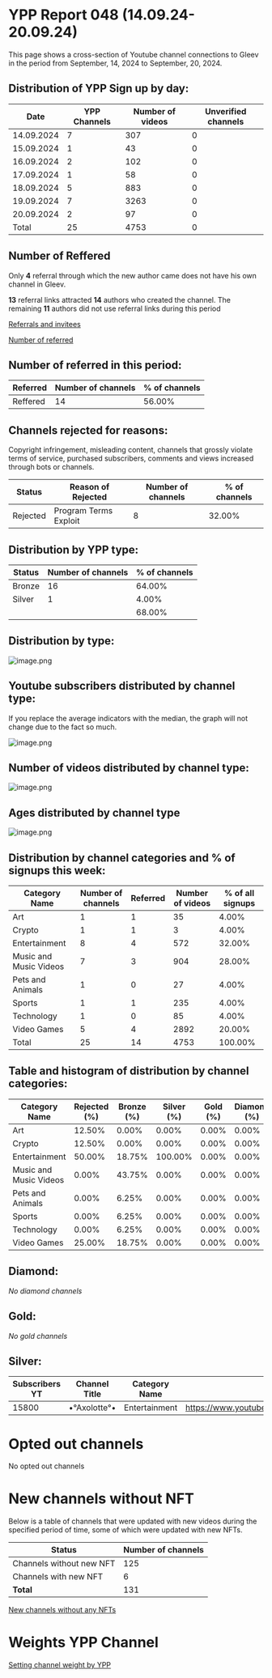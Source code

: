 # YPP Report 048 (14.09.24-20.09.24)

This page shows a cross-section of Youtube channel connections to Gleev in the period from September, 14, 2024 to September, 20, 2024. 

## Distribution of YPP Sign up by day:

| Date | YPP Channels | Number of videos | Unverified channels |
| --- | --- | --- | --- |
| 14.09.2024 | 7 | 307 | 0 |
| 15.09.2024 | 1 | 43 | 0 |
| 16.09.2024 | 2 | 102 | 0 |
| 17.09.2024 | 1 | 58 | 0 |
| 18.09.2024 | 5 | 883 | 0 |
| 19.09.2024 | 7 | 3263 | 0 |
| 20.09.2024 | 2 | 97 | 0 |
| Total | 25 | 4753 | 0 |

## Number of Reffered

Only **4** referral through which the new author came does not have his own channel in Gleev.

**13** referral links attracted **14** authors who created the channel. The remaining **11** authors did not use referral links during this period

[Referrals and invitees](YPP%20Report%20048%20(14%2009%2024-20%2009%2024)/Referrals%20and%20invitees%20fff51f15cfe581b593e2df596ef116b9.md)

[Number of referred](YPP%20Report%20048%20(14%2009%2024-20%2009%2024)/Number%20of%20referred%20fff51f15cfe5812bb76fe5a3a0bf9acf.md)

## Number of referred in this period:

| Referred | Number of channels | % of channels |
| --- | --- | --- |
| Reffered | 14 | 56.00% |

## Channels rejected for reasons:

Copyright infringement, misleading content, channels that grossly violate terms of service, purchased subscribers, comments and views increased through bots or channels.

| Status | Reason of Rejected | Number of channels | % of channels |
| --- | --- | --- | --- |
| Rejected | Program Terms Exploit | 8 | 32.00% |

## Distribution by YPP type:

| Status | Number of channels | % of channels |
| --- | --- | --- |
| Bronze | 16 | 64.00% |
| Silver | 1 | 4.00% |
|  |  | 68.00% |

## Distribution by type:

![image.png](YPP%20Report%20048%20(14%2009%2024-20%2009%2024)/image.png)

## Youtube subscribers distributed by channel type:

If you replace the average indicators with the median, the graph will not change due to the fact so much.

![image.png](YPP%20Report%20048%20(14%2009%2024-20%2009%2024)/image%201.png)

## Number of videos distributed by channel type:

![image.png](YPP%20Report%20048%20(14%2009%2024-20%2009%2024)/image%202.png)

## Ages distributed by channel type

![image.png](YPP%20Report%20048%20(14%2009%2024-20%2009%2024)/image%203.png)

## Distribution by channel categories and % of signups this week:

| Category Name | Number of channels | Referred | Number of videos | % of all signups |
| --- | --- | --- | --- | --- |
| Art | 1 | 1 | 35 | 4.00% |
| Crypto | 1 | 1 | 3 | 4.00% |
| Entertainment | 8 | 4 | 572 | 32.00% |
| Music and Music Videos | 7 | 3 | 904 | 28.00% |
| Pets and Animals | 1 | 0 | 27 | 4.00% |
| Sports | 1 | 1 | 235 | 4.00% |
| Technology | 1 | 0 | 85 | 4.00% |
| Video Games | 5 | 4 | 2892 | 20.00% |
| Total | 25 | 14 | 4753 | 100.00% |

## Table and histogram of distribution by channel categories:

| Category Name | Rejected (%) | Bronze (%) | Silver (%) | Gold (%) | Diamond (%) |
| --- | --- | --- | --- | --- | --- |
| Art | 12.50% | 0.00% | 0.00% | 0.00% | 0.00% |
| Crypto | 12.50% | 0.00% | 0.00% | 0.00% | 0.00% |
| Entertainment | 50.00% | 18.75% | 100.00% | 0.00% | 0.00% |
| Music and Music Videos | 0.00% | 43.75% | 0.00% | 0.00% | 0.00% |
| Pets and Animals | 0.00% | 6.25% | 0.00% | 0.00% | 0.00% |
| Sports | 0.00% | 6.25% | 0.00% | 0.00% | 0.00% |
| Technology | 0.00% | 6.25% | 0.00% | 0.00% | 0.00% |
| Video Games | 25.00% | 18.75% | 0.00% | 0.00% | 0.00% |

## Diamond:

*No diamond channels*

## Gold:

*No gold channels*

## Silver:

| Subscribers YT | Channel Title | Category Name | Link YT | Link Gleev | referredBy | Referral status | Referral link |
| --- | --- | --- | --- | --- | --- | --- | --- |
| 15800 | •°Axolotte°• | Entertainment | https://www.youtube.com/channel/UCvRK1PyFgBpEb7r8zc9hsBQ | https://gleev.xyz/channel/65760 |  |  |  |

# Opted out channels

No opted out channels

# New channels without NFT

Below is a table of channels that were updated with new videos during the specified period of time, some of which were updated with new NFTs.

| Status | Number of channels |
| --- | --- |
| Channels without new NFT | 125 |
| Channels with new NFT | 6 |
| **Total** | 131 |

[New channels without any NFTs](YPP%20Report%20048%20(14%2009%2024-20%2009%2024)/New%20channels%20without%20any%20NFTs%20fff51f15cfe581d4ac87cfc0be16d61e.md)

# Weights YPP Channel

[Setting channel weight by YPP](YPP%20Report%20048%20(14%2009%2024-20%2009%2024)/Setting%20channel%20weight%20by%20YPP%20fff51f15cfe5815a92b8e20bb8337ea7.md)